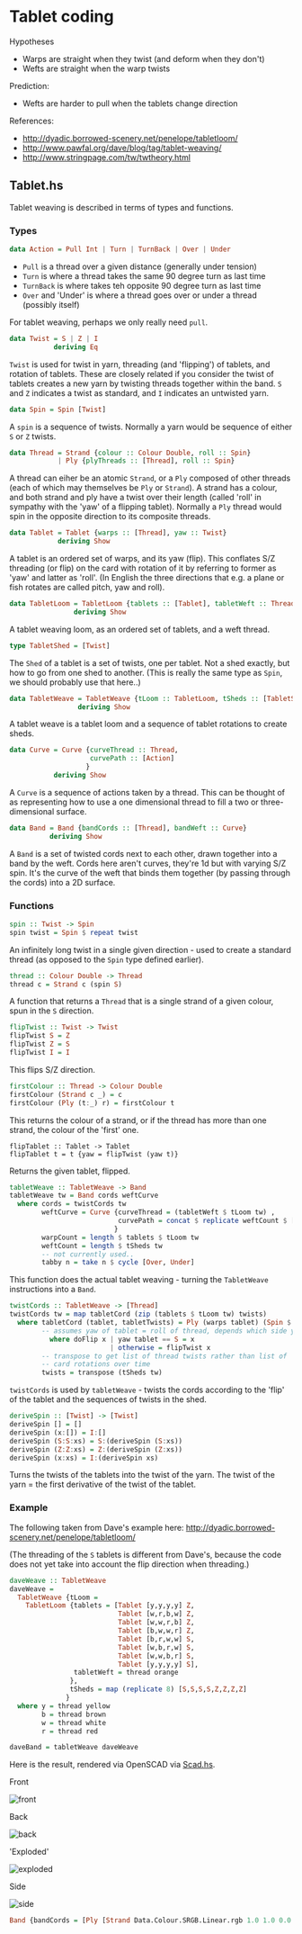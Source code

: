 # Tablet coding

Hypotheses

* Warps are straight when they twist (and deform when they don't)
* Wefts are straight when the warp twists

Prediction:

* Wefts are harder to pull when the tablets change direction

References:

* http://dyadic.borrowed-scenery.net/penelope/tabletloom/
* http://www.pawfal.org/dave/blog/tag/tablet-weaving/
* http://www.stringpage.com/tw/twtheory.html

## Tablet.hs

Tablet weaving is described in terms of types and functions.

### Types

```haskell
data Action = Pull Int | Turn | TurnBack | Over | Under
```

* `Pull` is a thread over a given distance (generally under tension)
* `Turn` is where a thread takes the same 90 degree turn as last time
* `TurnBack` is where takes teh opposite 90 degree turn as last time
* `Over` and 'Under' is where a thread goes over or under a thread (possibly itself)

For tablet weaving, perhaps we only really need `pull`.

```haskell
data Twist = S | Z | I
           deriving Eq
```

`Twist` is used for twist in yarn, threading (and 'flipping') of
tablets, and rotation of tablets. These are closely related if you
consider the twist of tablets creates a new yarn by twisting threads
together within the band. `S` and `Z` indicates a twist as standard,
and `I` indicates an untwisted yarn.

```haskell
data Spin = Spin [Twist]
```

A `spin` is a sequence of twists. Normally a yarn would be sequence of
either `S` or `Z` twists.

```haskell
data Thread = Strand {colour :: Colour Double, roll :: Spin}
            | Ply {plyThreads :: [Thread], roll :: Spin}
```

A thread can eiher be an atomic `Strand`, or a `Ply` composed of other
threads (each of which may themselves be `Ply` or `Strand`). A strand
has a colour, and both strand and ply have a twist over their length
(called 'roll' in sympathy with the 'yaw' of a flipping
tablet). Normally a `Ply` thread would spin in the opposite direction
to its composite threads.

```haskell
data Tablet = Tablet {warps :: [Thread], yaw :: Twist}
            deriving Show
```

A tablet is an ordered set of warps, and its yaw (flip). This
conflates S/Z threading (or flip) on the card with rotation of it by
referring to former as 'yaw' and latter as 'roll'. (In English the
three directions that e.g. a plane or fish rotates are called pitch,
yaw and roll).

```haskell
data TabletLoom = TabletLoom {tablets :: [Tablet], tabletWeft :: Thread}
                deriving Show
```

A tablet weaving loom, as an ordered set of tablets, and a weft
thread.

```haskell
type TabletShed = [Twist]
```

The `Shed` of a tablet is a set of twists, one per tablet. Not a shed
exactly, but how to go from one shed to another.  (This is really the
same type as `Spin`, we should probably use that here..)


```haskell
data TabletWeave = TabletWeave {tLoom :: TabletLoom, tSheds :: [TabletShed]}
                 deriving Show
```

A tablet weave is a tablet loom and a sequence of tablet rotations to
create sheds.


```haskell
data Curve = Curve {curveThread :: Thread,
                    curvePath :: [Action]
                   }
           deriving Show
```

A `Curve` is a sequence of actions taken by a thread. This can be
thought of as representing how to use a one dimensional thread to fill a
two or three-dimensional surface.

```haskell
data Band = Band {bandCords :: [Thread], bandWeft :: Curve}
          deriving Show
```

A `Band` is a set of twisted cords next to each other, drawn together
into a band by the weft. Cords here aren't curves, they're 1d but
with varying S/Z spin. It's the curve of the weft that binds them
together (by passing through the cords) into a 2D surface.

### Functions

```haskell
spin :: Twist -> Spin
spin twist = Spin $ repeat twist
```

An infinitely long twist in a single given direction - used to create
a standard thread (as opposed to the `Spin` type defined earlier).

```haskell
thread :: Colour Double -> Thread
thread c = Strand c (spin S)
```

A function that returns a `Thread` that is a single strand of a given colour, spun in the `S` direction.

```haskell
flipTwist :: Twist -> Twist
flipTwist S = Z
flipTwist Z = S
flipTwist I = I
```

This flips S/Z direction.

```haskell
firstColour :: Thread -> Colour Double
firstColour (Strand c _) = c
firstColour (Ply (t:_) r) = firstColour t
```

This returns the colour of a strand, or if the thread has more than
one strand, the colour of the 'first' one.

```
flipTablet :: Tablet -> Tablet
flipTablet t = t {yaw = flipTwist (yaw t)}
```

Returns the given tablet, flipped.

```haskell
tabletWeave :: TabletWeave -> Band
tabletWeave tw = Band cords weftCurve
  where cords = twistCords tw
        weftCurve = Curve {curveThread = (tabletWeft $ tLoom tw) ,
                           curvePath = concat $ replicate weftCount $ [Pull warpCount] ++ [TurnBack, Turn]
                          }
        warpCount = length $ tablets $ tLoom tw
        weftCount = length $ tSheds tw
		-- not currently used..
        tabby n = take n $ cycle [Over, Under]
```

This function does the actual tablet weaving - turning the `TabletWeave`
instructions into a `Band`.

```haskell
twistCords :: TabletWeave -> [Thread]
twistCords tw = map tabletCord (zip (tablets $ tLoom tw) twists)
  where tabletCord (tablet, tabletTwists) = Ply (warps tablet) (Spin $ deriveSpin $ map doFlip tabletTwists)
        -- assumes yaw of tablet = roll of thread, depends which side you look at tablet from?
          where doFlip x | yaw tablet == S = x
                         | otherwise = flipTwist x
        -- transpose to get list of thread twists rather than list of
        -- card rotations over time
        twists = transpose (tSheds tw)
```

`twistCords` is used by `tabletWeave` - twists the cords according to the 'flip' of
the tablet and the sequences of twists in the shed.

```haskell
deriveSpin :: [Twist] -> [Twist]
deriveSpin [] = []
deriveSpin (x:[]) = I:[]
deriveSpin (S:S:xs) = S:(deriveSpin (S:xs))
deriveSpin (Z:Z:xs) = Z:(deriveSpin (Z:xs))
deriveSpin (x:xs) = I:(deriveSpin xs)
```

Turns the twists of the tablets into the twist of the yarn. The twist of the yarn = the first derivative of the twist of the tablet.

### Example

The following taken from Dave's example here: http://dyadic.borrowed-scenery.net/penelope/tabletloom/

(The threading of the `S` tablets is different from Dave's, because
the code does not yet take into account the flip direction when
threading.)

```haskell
daveWeave :: TabletWeave
daveWeave =
  TabletWeave {tLoom =
    TabletLoom {tablets = [Tablet [y,y,y,y] Z,
                           Tablet [w,r,b,w] Z,
                           Tablet [w,w,r,b] Z,
                           Tablet [b,w,w,r] Z,
                           Tablet [b,r,w,w] S,
                           Tablet [w,b,r,w] S,
                           Tablet [w,w,b,r] S,
                           Tablet [y,y,y,y] S],
                tabletWeft = thread orange
               },
               tSheds = map (replicate 8) [S,S,S,S,Z,Z,Z,Z]
              }
  where y = thread yellow
        b = thread brown
        w = thread white
        r = thread red

daveBand = tabletWeave daveWeave
```

Here is the result, rendered via OpenSCAD via [Scad.hs](Scad.hs).

Front

![front](davefront.png)

Back

![back](daveback.png)

'Exploded'

![exploded](daveexplode.png)

Side

![side](daveside.png)

```haskell
Band {bandCords = [Ply [Strand Data.Colour.SRGB.Linear.rgb 1.0 1.0 0.0 SSSSS..,Strand Data.Colour.SRGB.Linear.rgb 1.0 1.0 0.0 SSSSS..,Strand Data.Colour.SRGB.Linear.rgb 1.0 1.0 0.0 SSSSS..,Strand Data.Colour.SRGB.Linear.rgb 1.0 1.0 0.0 SSSSS..] ZZZIS..,Ply [Strand w SSSSS..,Strand r SSSSS..,Strand Data.Colour.SRGB.Linear.rgb 0.3762621229909065 2.315336617811041e-2 2.315336617811041e-2 SSSSS..,Strand w SSSSS..] ZZZIS..,Ply [Strand w SSSSS..,Strand w SSSSS..,Strand r SSSSS..,Strand Data.Colour.SRGB.Linear.rgb 0.3762621229909065 2.315336617811041e-2 2.315336617811041e-2 SSSSS..] ZZZIS..,Ply [Strand Data.Colour.SRGB.Linear.rgb 0.3762621229909065 2.315336617811041e-2 2.315336617811041e-2 SSSSS..,Strand w SSSSS..,Strand w SSSSS..,Strand r SSSSS..] ZZZIS..,Ply [Strand Data.Colour.SRGB.Linear.rgb 0.3762621229909065 2.315336617811041e-2 2.315336617811041e-2 SSSSS..,Strand r SSSSS..,Strand w SSSSS..,Strand w SSSSS..] SSSIZ..,Ply [Strand w SSSSS..,Strand Data.Colour.SRGB.Linear.rgb 0.3762621229909065 2.315336617811041e-2 2.315336617811041e-2 SSSSS..,Strand r SSSSS..,Strand w SSSSS..] SSSIZ..,Ply [Strand w SSSSS..,Strand w SSSSS..,Strand Data.Colour.SRGB.Linear.rgb 0.3762621229909065 2.315336617811041e-2 2.315336617811041e-2 SSSSS..,Strand r SSSSS..] SSSIZ..,Ply [Strand Data.Colour.SRGB.Linear.rgb 1.0 1.0 0.0 SSSSS..,Strand Data.Colour.SRGB.Linear.rgb 1.0 1.0 0.0 SSSSS..,Strand Data.Colour.SRGB.Linear.rgb 1.0 1.0 0.0 SSSSS..,Strand Data.Colour.SRGB.Linear.rgb 1.0 1.0 0.0 SSSSS..] SSSIZ..], bandWeft = Curve {curveThread = Strand Data.Colour.SRGB.Linear.rgb 1.0 0.3762621229909065 0.0 SSSSS.., curvePath = [pull 8,turn back,turn,pull 8,turn back,turn,pull 8,turn back,turn,pull 8,turn back,turn,pull 8,turn back,turn,pull 8,turn back,turn,pull 8,turn back,turn,pull 8,turn back,turn]}}
```
